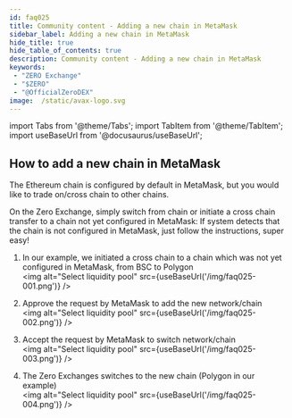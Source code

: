 ```yaml
---
id: faq025
title: Community content - Adding a new chain in MetaMask
sidebar_label: Adding a new chain in MetaMask
hide_title: true
hide_table_of_contents: true
description: Community content - Adding a new chain in MetaMask
keywords:
 - "ZERO Exchange"
 - "$ZERO"
 - "@OfficialZeroDEX"
image:  /static/avax-logo.svg
---
```


import Tabs from '@theme/Tabs';
import TabItem from '@theme/TabItem';
import useBaseUrl from '@docusaurus/useBaseUrl';


## How to add a new chain in MetaMask

The Ethereum chain is configured by default in MetaMask, but you would like to trade on/cross chain to other chains.

On the Zero Exchange, simply switch from chain or initiate a cross chain transfer to a chain not yet configured in MetaMask: If system detects that the chain is not configured in MetaMask, just follow the instructions, super easy!  


1. In our example, we initiated a cross chain to a chain which was not yet configured in MetaMask, from BSC to Polygon  
<img alt="Select liquidity pool" src={useBaseUrl('/img/faq025-001.png')} />

1. Approve the request by MetaMask to add the new network/chain  
<img alt="Select liquidity pool" src={useBaseUrl('/img/faq025-002.png')} />

1. Accept the request by MetaMask to switch network/chain  
<img alt="Select liquidity pool" src={useBaseUrl('/img/faq025-003.png')} />

1. The Zero Exchanges switches to the new chain (Polygon in our example)  
<img alt="Select liquidity pool" src={useBaseUrl('/img/faq025-004.png')} />


